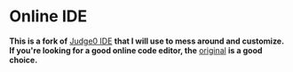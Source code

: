 # Online IDE
**This is a fork of** [Judge0 IDE](https://github.com/judge0/ide) **that I will use to mess around and customize. If you're looking for a good online code editor, the** [original](https://ide.judge0.com/) **is a good choice.**
